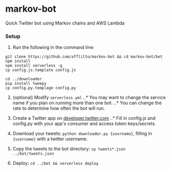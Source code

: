 # markov-bot
Quick Twitter bot using Markov chains and AWS Lambda

### Setup
1. Run the following in the command line:
```
git clone https://github.com/afflitto/markov-bot && cd markov-bot/bot
npm install
npm install serverless -g
cp config.js.template config.js

cd ../downloader
pip install tweepy
cp config.py.templage config.py
```

2. (optional) Modify `serverless.yml`
..* You may want to change the service name if you plan on running more than one bot.
..* You can change the rate to determine how often the bot will run.

3. Create a Twitter app on [developer.twitter.com](developer.twitter.com)
..* Fill in config.js and config.py with your app's consumer and access token keys/secrets.

4. Download your tweets: `python downloader.py {username}`, filling in `{username}` with a twitter username.

5. Copy the tweets to the bot directory: `cp tweets*.json ../bot/tweets.json`

6. Deploy: `cd ../bot && serverless deploy`
